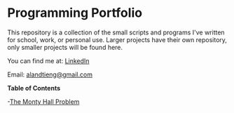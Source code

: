 # Programming Portfolio

This repository is a collection of the small scripts and programs I've written for school, work, or personal use.  Larger projects have their own repository, only smaller projects will be found here.

You can find me at:
[LinkedIn](https://www.linkedin.com/in/alantieng)

Email: [alandtieng@gmail.com](alandtieng@gmail.com)

**Table of Contents**

-[The Monty Hall Problem](monty_hall)
